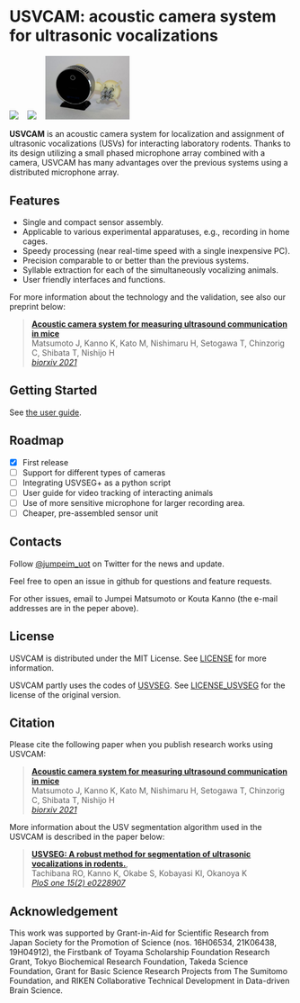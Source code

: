 # USVCAM: acoustic camera system for ultrasonic vocalizations

<img src="./docs/imgs/demo_loc_color.gif" width="350"> &nbsp;&nbsp; <img src="./docs/imgs/demo_assign_icr.gif" width="350"> &nbsp;&nbsp; <img src="./docs/imgs/pic_sensor.jpg" width="150"> 

**USVCAM** is an acoustic camera system for localization and assignment of ultrasonic vocalizations (USVs) for interacting laboratory rodents. Thanks to its design utilizing a small phased microphone array combined with a camera, USVCAM has many advantages over the previous systems using a distributed microphone array.

## Features
+ Single and compact sensor assembly.
+ Applicable to various experimental apparatuses, e.g., recording in home cages. 
+ Speedy processing (near real-time speed with a single inexpensive PC).
+ Precision comparable to or better than the previous systems.
+ Syllable extraction for each of the simultaneously vocalizing animals.
+ User friendly interfaces and functions.

For more information about the technology and the validation, see also our preprint below:
> [**Acoustic camera system for measuring ultrasound communication in mice**](https://www.biorxiv.org/content/10.1101/2021.12.12.468927v1)            
> Matsumoto J, Kanno K, Kato M, Nishimaru H, Setogawa T, Chinzorig C, Shibata T, Nishijo H      
> *[biorxiv 2021](https://www.biorxiv.org/content/10.1101/2021.12.12.468927v1)*

## Getting Started

See [the user guide](./docs/user_guide.md).

## Roadmap
- [x] First release
- [ ] Support for different types of cameras
- [ ] Integrating USVSEG+ as a python script
- [ ] User guide for video tracking of interacting animals
- [ ] Use of more sensitive microphone for larger recording area.
- [ ] Cheaper, pre-assembled sensor unit

## Contacts
Follow [@jumpeim_uot](https://twitter.com/jumpeim_uot) on Twitter for the news and update.

Feel free to open an issue in github for questions and feature requests.

For other issues, email to Jumpei Matsumoto or Kouta Kanno (the e-mail addresses are in the peper above).

## License
USVCAM is distributed under the MIT License. See [LICENSE](./LICENSE) for more information. 

USVCAM partly uses the codes of [USVSEG](https://github.com/rtachi-lab/usvseg). See [LICENSE_USVSEG](./usvseg_plus/LICENSE_USVSEG) for the license of the original version.

## Citation
Please cite the following paper when you publish research works using USVCAM:
> [**Acoustic camera system for measuring ultrasound communication in mice**](https://www.biorxiv.org/content/10.1101/2021.12.12.468927v1)            
> Matsumoto J, Kanno K, Kato M, Nishimaru H, Setogawa T, Chinzorig C, Shibata T, Nishijo H      
> *[biorxiv 2021](https://www.biorxiv.org/content/10.1101/2021.12.12.468927v1)*

More information about the USV segmentation algorithm used in the USVCAM is described in the paper below:
> [**USVSEG: A robust method for segmentation of ultrasonic vocalizations in rodents.**](https://journals.plos.org/plosone/article?id=10.1371/journal.pone.0228907),            
> Tachibana RO, Kanno K, Okabe S, Kobayasi KI, Okanoya K      
> *[PloS one 15(2) e0228907](https://journals.plos.org/plosone/article?id=10.1371/journal.pone.0228907)*

## Acknowledgement
This work was supported by Grant-in-Aid for Scientific Research from Japan Society for the Promotion of Science (nos. 16H06534, 21K06438, 19H04912), the Firstbank of Toyama Scholarship Foundation Research Grant, Tokyo Biochemical Research Foundation, Takeda Science Foundation, Grant for Basic Science Research Projects from The Sumitomo Foundation, and RIKEN Collaborative Technical Development in Data-driven Brain Science.


